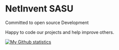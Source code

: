 # NetInvent SASU

Committed to open source Development

Happy to code our projects and help improve others.

[![My Github statistics](https://github-readme-stats.vercel.app/api?username=deajan&show_icons=true)](https://github.com/netinvent)
